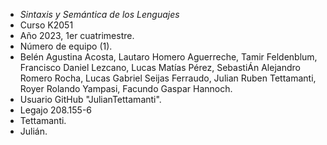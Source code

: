 * *Sintaxis y Semántica de los Lenguajes*
* Curso K2051
* Año 2023, 1er cuatrimestre.
* Número de equipo (1).
* Belén Agustina Acosta, Lautaro Homero Aguerreche, Tamir Feldenblum, Francisco Daniel Lezcano, Lucas Matías Pérez, SebastiÁn Alejandro Romero Rocha, Lucas Gabriel Seijas Ferraudo, Julian Ruben Tettamanti, Royer Rolando Yampasi, Facundo Gaspar Hannoch.
* Usuario GitHub "JulianTettamanti".
* Legajo 208.155-6
* Tettamanti.
* Julián.
